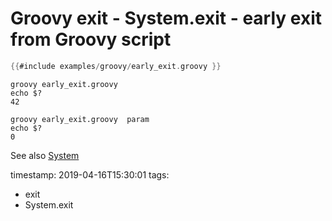 # Groovy exit - System.exit - early exit from Groovy script


```groovy
{{#include examples/groovy/early_exit.groovy }}
```


```
groovy early_exit.groovy
echo $?
42
```


```
groovy early_exit.groovy  param
echo $?
0
```

See also [System](https://docs.oracle.com/javase/9/docs/api/java/lang/System.html)

timestamp: 2019-04-16T15:30:01
tags:
  - exit
  - System.exit

